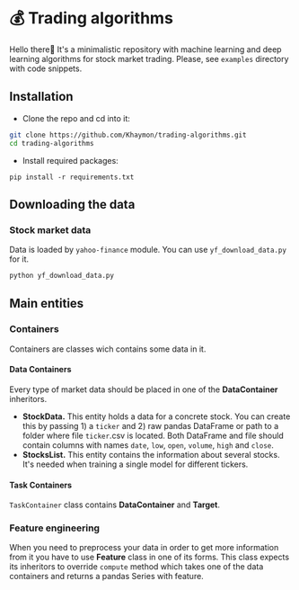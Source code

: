 # 💰 Trading algorithms
Hello there👋 It's a minimalistic repository with machine learning and deep learning algorithms for stock market trading. Please, see `examples` directory with code snippets.
## Installation
- Clone the repo and cd into it:
```bash
git clone https://github.com/Khaymon/trading-algorithms.git
cd trading-algorithms
```
- Install required packages:
```
pip install -r requirements.txt
```

## Downloading the data
### Stock market data
Data is loaded by `yahoo-finance` module. You can use `yf_download_data.py` for it.
```bash
python yf_download_data.py
```

## Main entities

### Containers
Containers are classes wich contains some data in it.
#### Data Containers
Every type of market data should be placed in one of the __DataContainer__ inheritors.
- __StockData.__ This entity holds a data for a concrete stock. You can create this by passing 1) a `ticker` and 2) raw pandas DataFrame or path to a folder where file `ticker`.csv is located. Both DataFrame and file should contain columns with names `date`, `low`, `open`, `volume`, `high` and `close`.
- __StocksList.__ This entity contains the information about several stocks. It's needed when training a single model for different tickers.

#### Task Containers
`TaskContainer` class contains __DataContainer__ and __Target__.

### Feature engineering
When you need to preprocess your data in order to get more information from it you have to use __Feature__ class in one of its forms. This class expects its inheritors to override `compute` method which takes one of the data containers and returns a pandas Series with feature.
